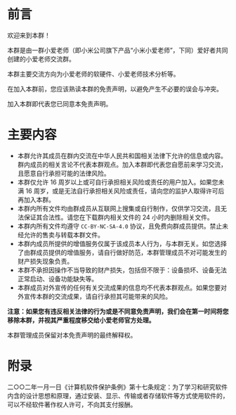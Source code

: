 # 前言

欢迎来到本群！

本群是由一群小爱老师（即小米公司旗下产品“小米小爱老师”，下同）爱好者共同创建的小爱老师交流群。

本群主要交流方向为小爱老师的软硬件、小爱老师技术分析等。

在加入本群前，您应该熟读本群的免责声明，以避免产生不必要的误会与冲突。

加入本群即代表您已同意本免责声明。

# 主要内容

- 本群允许其成员在群内交流在中华人民共和国相关法律下允许的信息或内容。群内成员的相关言论不代表本群观点。加入本群即代表您自愿前来学习交流，且愿意自行承担可能的法律风险。
- 本群仅允许 16 周岁以上或可自行承担相关风险或责任的用户加入。如果您未满 16 周岁，或是无法自行承担相关风险或责任，请向您的监护人取得许可后再加入本群。
- 本群内所有文件均由群成员从互联网上搜集或自行制作，仅供学习交流，且无法保证其合法性。请您在下载群内相关文件的 24 小时内删除相关文件。
- 本群内所有文件均遵守 `CC-BY-NC-SA-4.0` 协议，且免费向群成员提供。禁止未经允许的售卖与转载本群文件。
- 本群内成员所提供的增值服务仅属于该成员本人行为，与本群无关。如您选择了由群成员提供的增值服务，请自行做好防范，本群管理成员不对可能发生的财产损失现象负责。
- 本群不承担因操作不当导致的财产损失，包括但不限于：设备损坏、设备无法正常启动、设备功能缺失等。
- 本群成员对外宣传的任何有关交流成果的信息均不代表本群观点。如果您要对外宣传本群的交流成果，请自行承担其可能带来的风险。

**注意：如果您有违反相关法律的行为或是不同意免责声明，我们会在第一时间将您移除本群，并视其严重程度移交给小爱老师官方处理。**

本群管理成员保留对本免责声明的最终解释权。

# 附录

二○○二年一月一日《计算机软件保护条例》第十七条规定：为了学习和研究软件内含的设计思想和原理，通过安装、显示、传输或者存储软件等方式使用软件的，可以不经软件著作权人许可，不向其支付报酬。